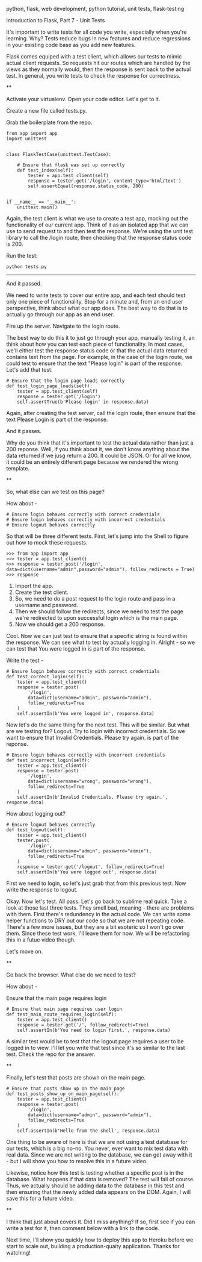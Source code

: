 python, flask, web development, python tutorial, unit tests, flask-testing

Introduction to Flask, Part 7 - Unit Tests

It's important to write tests for all code you write, especially when you're learning. Why? Tests reduce bugs in new features and reduce regressions in your existing code base as you add new features.

Flask comes equiped with a test client, which allows our tests to mimic actual client requests. So requests hit our routes which are handled by the views as they normally would, then the response is sent back to the actual test. In general, you write tests to check the response for correctness.

**

Activate your virtualenv. Open your code editor. Let's get to it.

Create a new file called tests.py.

Grab the boilerplate from the repo.

```
from app import app
import unittest


class FlaskTestCase(unittest.TestCase):

    # Ensure that flask was set up correctly
    def test_index(self):
        tester = app.test_client(self)
        response = tester.get('/login', content_type='html/text')
        self.assertEqual(response.status_code, 200)


if __name__ == '__main__':
    unittest.main()
```

Again, the test client is what we use to create a test app, mocking out the functionality of our current app. Think of it as an isolated app that we can use to send request to and then test the response. We're using the unit test library to call the /login route, then checking that the response status code is 200.

Run the test:

```
python tests.py
```

***

And it passed.

We need to write tests to cover our entire app, and each test should test only one piece of functionality. Stop for a minute and, from an end user perspective, think about what our app does. The best way to do that is to actually go through our app as an end user.

Fire up the server. Navigate to the login route.

The best way to do this it to just go through your app, manually testing it, an think about how you can test each piece of functionality. In most cases, we'll either test the response status code or that the actual data returned contains text from the page. For example, in the case of the login route, we could test to ensure that the text "Please login" is part of the response. Let's add that test.

```
# Ensure that the login page loads correctly
def test_login_page_loads(self):
    tester = app.test_client(self)
    response = tester.get('/login')
    self.assertTrue(b'Please login' in response.data)
```

Again, after creating the test server, call the login route, then ensure that the text Please Login is part of the response.

And it passes.

Why do you think that it's important to test the actual data rather than just a 200 reponse. Well, if you think about it, we don't know anything about the data returned if we jusg return a 200. It could be JSON. Or for all we know, it could be an entirely different page because we rendered the wrong template.

**

So, what else can we test on this page?

How about -

```
# Ensure login behaves correctly with correct credentials
# Ensure login behaves correctly with incorrect credentials
# Ensure logout behaves correctly
```

So that will be three different tests. First, let's jump into the Shell to figure out how to mock these requests.

```
>>> from app import app
>>> tester = app.test_client()
>>> response = tester.post('/login', data=dict(username="admin",password="admin"), follow_redirects = True)
>>> response
```

1. Import the app.
1. Create the test client.
1. So, we need to do a post request to the login route and pass in a username and password.
1. Then we should follow the redirects, since we need to test the page we're redirected to upon successful login which is the main page.
1. Now we should get a 200 response.

Cool. Now we can just test to ensure that a specific string is found within the response. We can see what to test by actually logging in. Alright - so we can test that You were logged in is part of the response.

Write the test -

```
# Ensure login behaves correctly with correct credentials
def test_correct_login(self):
    tester = app.test_client()
    response = tester.post(
        '/login',
        data=dict(username="admin", password="admin"),
        follow_redirects=True
    )
    self.assertIn(b'You were logged in', response.data)
```

Now let's do the same thing for the next test. This will be similar. But what are we testing for? Logout. Try to login with incorrect credentials. So we want to ensure that Invalid Credentials. Please try again. is part of the reponse.

```
# Ensure login behaves correctly with incorrect credentials
def test_incorrect_login(self):
    tester = app.test_client()
    response = tester.post(
        '/login',
        data=dict(username="wrong", password="wrong"),
        follow_redirects=True
    )
    self.assertIn(b'Invalid Credentials. Please try again.', response.data)
```

How about logging out?

```
# Ensure logout behaves correctly
def test_logout(self):
    tester = app.test_client()
    tester.post(
        '/login',
        data=dict(username="admin", password="admin"),
        follow_redirects=True
    )
    response = tester.get('/logout', follow_redirects=True)
    self.assertIn(b'You were logged out', response.data)
```

First we need to login, so let's just grab that from this previous test. Now write the response to logout.

Okay. Now let's test. All pass. Let's go back to sublime real quick. Take a look at those last three tests. They smell bad, meaning - there are problems with them. First there's redundency in the actual code. We can write some helper functions to DRY out our code so that we are not repeating code. There's a few more issues, but they are a bit esoteric so I won't go over them. Since these test work, I'll leave them for now. We will be refactoring this in a futue video though.

Let's move on.

**

Go back the browser. What else do we need to test?

How about -

Ensure that the main page requires login

```
# Ensure that main page requires user login
def test_main_route_requires_login(self):
    tester = app.test_client()
    response = tester.get('/', follow_redirects=True)
    self.assertIn(b'You need to login first.', response.data)
```

A similar test would be to test that the logout page requires a user to be logged in to view. I'll let you write that test since it's so similar to the last test. Check the repo for the answer.

**

Finally, let's test that posts are shown on the main page.

```
# Ensure that posts show up on the main page
def test_posts_show_up_on_main_page(self):
    tester = app.test_client()
    response = tester.post(
        '/login',
        data=dict(username="admin", password="admin"),
        follow_redirects=True
    )
    self.assertIn(b'Hello from the shell', response.data)
```

One thing to be aware of here is that we are not using a test database for our tests, which is a big no-no. You never, ever want to mix test data with real data. Since we are not writing to the database, we can get away with it - but I will show you how to resolve this in a future video.

Likewise, notice how this test is testing whether a specific post is in the database. What happens if that data is removed? The test will fail of course. Thus, we actually should be adding data to the database in this test and then ensuring that the newly added data appears on the DOM. Again, I will save this for a future video.

**

I think that just about covers it. Did I miss anything? If so, first see if you can write a test for it, then comment below with a link to the code.

Next time, I'll show you quickly how to deploy this app to Heroku before we start to scale out, building a production-quaity application. Thanks for watching!

